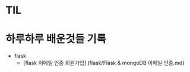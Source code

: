 # TIL

하루하루 배운것들 기록
======================

+ flask
  - [flask 이메일 인증 회원가입] (flask/Flask & mongoDB 이메일 인증.md)
